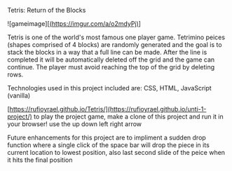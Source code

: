 Tetris: Return of the Blocks

![gameimage][[(https://imgur.com/a/o2mdyPj)](https://i.imgur.com/ETOEXd2.png)]

Tetris is one of the world's most famous one player game. Tetrimino peices (shapes comprised of 4 blocks) are randomly generated and the goal is to stack the blocks in a way that a full line can be made. After the line is completed it will be automatically deleted off the grid and the game can continue. The player must avoid reaching the top of the grid by deleting rows.

Technologies used in this project included are: CSS, HTML, JavaScript (vanilla)

[https://rufioyrael.github.io/Tetris/](https://rufioyrael.github.io/unti-1-project/) to play the project game, make a clone of this project and run it in your browser! use the up down left right arrow

Future enhancements for this project are to impliment a sudden drop function where a single click of the space bar will drop the piece in its current location to lowest position, also last second slide of the peice when it hits the final position
